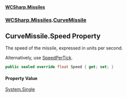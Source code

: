 #### [WCSharp.Missiles](README.md 'README')
### [WCSharp.Missiles](WCSharp.Missiles.md 'WCSharp.Missiles').[CurveMissile](WCSharp.Missiles.CurveMissile.md 'WCSharp.Missiles.CurveMissile')

## CurveMissile.Speed Property

The speed of the missile, expressed in units per second.  
  
Alternatively, use [SpeedPerTick](WCSharp.Missiles.Missile.SpeedPerTick.md 'WCSharp.Missiles.Missile.SpeedPerTick').

```csharp
public sealed override float Speed { get; set; }
```

#### Property Value
[System.Single](https://docs.microsoft.com/en-us/dotnet/api/System.Single 'System.Single')